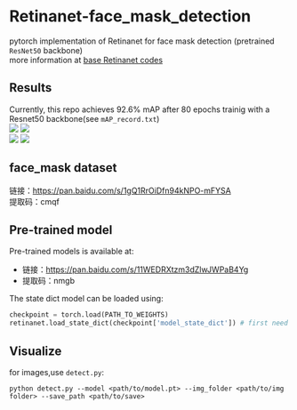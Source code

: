 # Retinanet-face_mask_detection
pytorch implementation of Retinanet for face mask detection (pretrained `ResNet50` backbone)<br>
more information at [base Retinanet codes](https://github.com/yhenon/pytorch-retinanet)<br>
## Results
Currently, this repo achieves 92.6% mAP after 80 epochs trainig with a Resnet50 backbone(see `mAP_record.txt`) <br>
![](https://github.com/simpletask1/Retinanet-face_mask_detection/tree/master/images/detect0.jpg)
![](https://github.com/simpletask1/Retinanet-face_mask_detection/tree/master/images/detect1.jpg)<br>
![](https://github.com/simpletask1/Retinanet-face_mask_detection/tree/master/images/detect2.jpg)
![](https://github.com/simpletask1/Retinanet-face_mask_detection/tree/master/images/detect3.jpg)
## face_mask dataset
链接：https://pan.baidu.com/s/1gQ1RrOiDfn94kNPO-mFYSA <br>
提取码：cmqf<br>
## Pre-trained model
Pre-trained models is available at:<br>
* 链接：https://pan.baidu.com/s/11WEDRXtzm3dZlwJWPaB4Yg <br>
* 提取码：nmgb<br> 

The state dict model can be loaded using:<br>
```Python
checkpoint = torch.load(PATH_TO_WEIGHTS)
retinanet.load_state_dict(checkpoint['model_state_dict']) # first need to remove prefix 'module.'
```
  
## Visualize
for images,use `detect.py`:<br>
```shell
python detect.py --model <path/to/model.pt> --img_folder <path/to/img folder> --save_path <path/to/save> 
```
